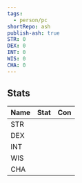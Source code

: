 ```yaml
---  
tags:  
  - person/pc  
shortRepo: ash  
publish-ash: true  
STR: 0  
DEX: 0  
INT: 0  
WIS: 0  
CHA: 0  
---  
```

## Stats  
| Name | Stat                           | Con                                         |  
| ---- | ------------------------------ | ------------------------------------------- |  
| STR  |   |   |  
| DEX  |  |   |  
| INT  |   |   |  
| WIS  |  |   |  
| CHA  |  |   |  
  
  
 